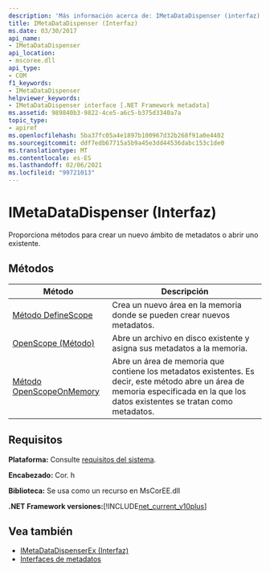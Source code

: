 ```yaml
---
description: 'Más información acerca de: IMetaDataDispenser (interfaz)'
title: IMetaDataDispenser (Interfaz)
ms.date: 03/30/2017
api_name:
- IMetaDataDispenser
api_location:
- mscoree.dll
api_type:
- COM
f1_keywords:
- IMetaDataDispenser
helpviewer_keywords:
- IMetaDataDispenser interface [.NET Framework metadata]
ms.assetid: 989840b3-9822-4ce5-a6c5-b375d3340a7a
topic_type:
- apiref
ms.openlocfilehash: 5ba37fc05a4e1897b100967d32b268f91a0e4402
ms.sourcegitcommit: ddf7edb67715a5b9a45e3dd44536dabc153c1de0
ms.translationtype: MT
ms.contentlocale: es-ES
ms.lasthandoff: 02/06/2021
ms.locfileid: "99721013"
---
```

# <a name="imetadatadispenser-interface"></a>IMetaDataDispenser (Interfaz)

Proporciona métodos para crear un nuevo ámbito de metadatos o abrir uno existente.  
  
## <a name="methods"></a>Métodos  
  
|Método|Descripción|  
|------------|-----------------|  
|[Método DefineScope](imetadatadispenser-definescope-method.md)|Crea un nuevo área en la memoria donde se pueden crear nuevos metadatos.|  
|[OpenScope (Método)](imetadatadispenser-openscope-method.md)|Abre un archivo en disco existente y asigna sus metadatos a la memoria.|  
|[Método OpenScopeOnMemory](imetadatadispenser-openscopeonmemory-method.md)|Abre un área de memoria que contiene los metadatos existentes. Es decir, este método abre un área de memoria especificada en la que los datos existentes se tratan como metadatos.|  
  
## <a name="requirements"></a>Requisitos  

 **Plataforma:** Consulte [requisitos del sistema](../../get-started/system-requirements.md).  
  
 **Encabezado:** Cor. h  
  
 **Biblioteca:** Se usa como un recurso en MsCorEE.dll  
  
 **.NET Framework versiones:**[!INCLUDE[net_current_v10plus](../../../../includes/net-current-v10plus-md.md)]  
  
## <a name="see-also"></a>Vea también

- [IMetaDataDispenserEx (Interfaz)](imetadatadispenserex-interface.md)
- [Interfaces de metadatos](metadata-interfaces.md)
